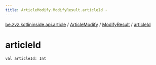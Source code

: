 ```yaml
---
title: ArticleModify.ModifyResult.articleId - 
---
```


[be.zvz.kotlininside.api.article](../../index.html) / [ArticleModify](../index.html) / [ModifyResult](index.html) / [articleId](./article-id.html)

# articleId

`val articleId: Int`